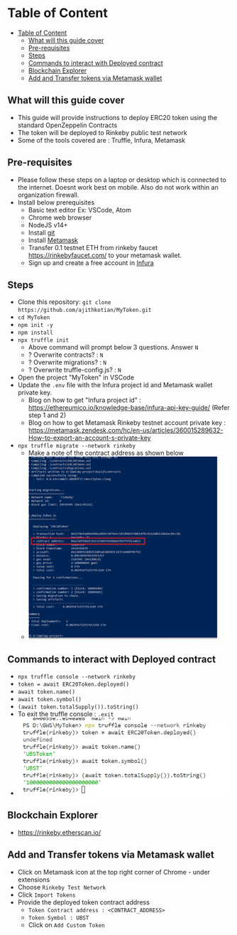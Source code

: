 # Table of Content

- [Table of Content](#table-of-content)
  - [What will this guide cover](#what-will-this-guide-cover)
  - [Pre-requisites](#pre-requisites)
  - [Steps](#steps)
  - [Commands to interact with Deployed contract](#commands-to-interact-with-deployed-contract)
  - [Blockchain Explorer](#blockchain-explorer)
  - [Add and Transfer tokens via Metamask wallet](#add-and-transfer-tokens-via-metamask-wallet)

## What will this guide cover
 - This guide will provide instructions to deploy ERC20 token using the standard OpenZeppelin Contracts
 - The token will be deployed to Rinkeby public test network
 - Some of the tools covered are : Truffle, Infura, Metamask

## Pre-requisites  
- Please follow these steps on a laptop or desktop which is connected to the internet. Doesnt work best on mobile. Also do not work within an organization firewall.
- Install below prerequisites 
  - Basic text editor Ex: VSCode, Atom
  - Chrome web browser
  - NodeJS v14+
  - Install [git](https://git-scm.com/book/en/v2/Getting-Started-Installing-Git)
  - Install [Metamask](https://chrome.google.com/webstore/detail/metamask/nkbihfbeogaeaoehlefnkodbefgpgknn?hl=en)
  - Transfer 0.1 testnet ETH from rinkeby faucet https://rinkebyfaucet.com/ to your metamask wallet. 
  - Sign up and create a free account in [Infura](https://infura.io/)


## Steps
- Clone this repository: `git clone https://github.com/ajithkotian/MyToken.git`
- `cd MyToken`
- `npm init -y`
- `npm install`
- `npx truffle init`
  - Above command will prompt below 3 questions. Answer `N`
  - ? Overwrite contracts? : `N`
  - ? Overwrite migrations? : `N`
  - ? Overwrite truffle-config.js? : `N`
- Open the project "MyToken" in VSCode
- Update the `.env` file with the Infura project id and Metamask wallet private key.
  - Blog on how to get "Infura project id" : https://ethereumico.io/knowledge-base/infura-api-key-guide/ (Refer step 1 and 2)  
  - Blog on how to get Metamask Rinkeby testnet account private key : https://metamask.zendesk.com/hc/en-us/articles/360015289632-How-to-export-an-account-s-private-key
- `npx truffle migrate --network rinkeby`
    - Make a note of the contract address as shown below 
    - ![contract address](assets/img/Contract_address.png)

## Commands to interact with Deployed contract 
- `npx truffle console --network rinkeby`
- `token = await ERC20Token.deployed()`
- `await token.name()`
- `await token.symbol()`
- `(await token.totalSupply()).toString()`
- To exit the truffle console : `.exit`
- ![truffle console](/assets/img/Interact_truffle_console.jpg)

## Blockchain Explorer 
- https://rinkeby.etherscan.io/

## Add and Transfer tokens via Metamask wallet
- Click on Metamask icon at the top right corner of Chrome - under extensions 
- Choose `Rinkeby Test Network`
- Click `Import Tokens`
- Provide the deployed token contract address 
  - `Token Contract address : <CONTRACT_ADDRESS>`
  - `Token Symbol : UBST`
  - Click on `Add Custom Token`